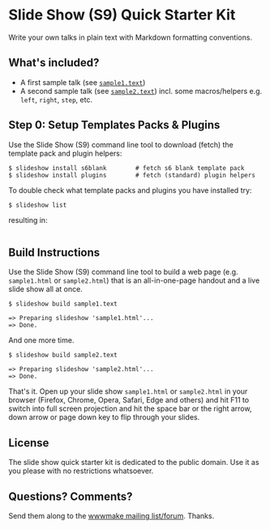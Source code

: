 # Slide Show (S9) Quick Starter Kit

Write your own talks in plain text with Markdown formatting conventions.


## What's included?

- A first sample talk (see [`sample1.text`](sample1.text)) 
- A second sample talk (see [`sample2.text`](sample2.text)) incl. some macros/helpers e.g. `left`, `right`, `step`, etc.


## Step 0: Setup Templates Packs & Plugins 

Use the Slide Show (S9) command line tool to download (fetch) the template pack and plugin helpers:

```
$ slideshow install s6blank        # fetch s6 blank template pack
$ slideshow install plugins        # fetch (standard) plugin helpers
```

To double check what template packs and plugins you have installed try:

```
$ slideshow list
```

resulting in:

```
```


## Build Instructions

Use the Slide Show (S9) command line tool to build
a web page (e.g. `sample1.html` or `sample2.html`)
that is an all-in-one-page handout and a live slide show all at once.

```
$ slideshow build sample1.text

=> Preparing slideshow 'sample1.html'...
=> Done.
```

And one more time.

```
$ slideshow build sample2.text

=> Preparing slideshow 'sample2.html'...
=> Done.
```

That's it. Open up your slide show `sample1.html` or `sample2.html` in your browser
(Firefox, Chrome, Opera, Safari, Edge and others) and hit F11 to switch into full screen projection
and hit the space bar or the right arrow, down arrow or page down key to flip through your slides.




## License

The slide show quick starter kit is dedicated to the public domain.
Use it as you please with no restrictions whatsoever.

## Questions? Comments?

Send them along to the [wwwmake mailing list/forum](http://groups.google.com/group/wwwmake). Thanks.

